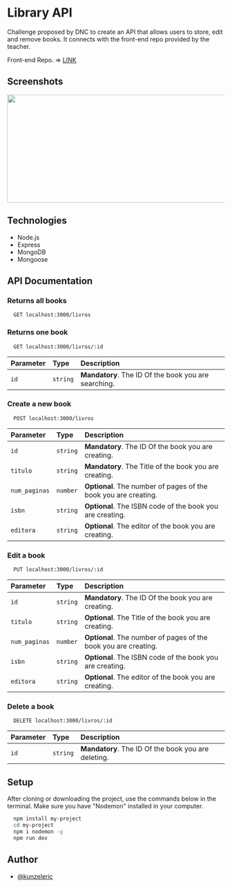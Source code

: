 
# Library API

Challenge proposed by DNC to create an API that allows users to store, edit and remove books. It connects with the front-end repo provided by the teacher.

Front-end Repo. => <a href="https://github.com/vitormigoto/projeto-react-dnc">LINK</a>

## Screenshots

<img src="https://github.com/kunzeleric/challenge-book-register/assets/114115220/1d30ce25-c296-4164-954e-efb344a1998a" width="600" height="250"/>

## Technologies

- Node.js
- Express
- MongoDB
- Mongoose

## API Documentation

### Returns all books

```http
  GET localhost:3000/livros
```

### Returns one book

```http
  GET localhost:3000/livros/:id
```

| Parameter   | Type       | Description                                   |
| :---------- | :--------- | :------------------------------------------ |
| `id`      | `string` | **Mandatory**. The ID Of the book you are searching. |


### Create a new book

```http
  POST localhost:3000/livros
```

| Parameter   | Type       | Description                                   |
| :---------- | :--------- | :------------------------------------------ |
| `id`      | `string` | **Mandatory**. The ID Of the book you are creating. |
| `titulo`      | `string` | **Mandatory**. The Title of the book you are creating. |
| `num_paginas`      | `number` | **Optional**. The number of pages of the book you are creating. |
| `isbn`      | `string` | **Optional**. The ISBN code of the book you are creating. |
| `editora`      | `string` | **Optional**. The editor of the book you are creating. |

### Edit a book

```http
  PUT localhost:3000/livros/:id
```

| Parameter   | Type       | Description                                   |
| :---------- | :--------- | :------------------------------------------ |
| `id`      | `string` | **Mandatory**. The ID Of the book you are creating. |
| `titulo`      | `string` | **Optional**. The Title of the book you are creating. |
| `num_paginas`      | `number` | **Optional**. The number of pages of the book you are creating. |
| `isbn`      | `string` | **Optional**. The ISBN code of the book you are creating. |
| `editora`      | `string` | **Optional**. The editor of the book you are creating. |


### Delete a book

```http
  DELETE localhost:3000/livros/:id
```

| Parameter   | Type       | Description                                   |
| :---------- | :--------- | :------------------------------------------ |
| `id`      | `string` | **Mandatory**. The ID Of the book you are deleting. |




## Setup

After cloning or downloading the project, use the commands below in the terminal. 
Make sure you have "Nodemon" installed in your computer.

```bash
  npm install my-project
  cd my-project
  npm i nodemon -g
  npm run dev
```
    
## Author

- [@kunzeleric](https://www.github.com/kunzeleric)

